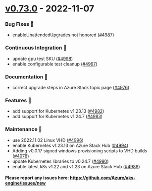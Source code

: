 
<a name="v0.73.0"></a>
# [v0.73.0] - 2022-11-07
### Bug Fixes 🐞
- enableUnattendedUpgrades not honored ([#4987](https://github.com/Azure/aks-engine/issues/4987))

### Continuous Integration 💜
- update gpu test SKU ([#4998](https://github.com/Azure/aks-engine/issues/4998))
- enable configurable test cleanup ([#4997](https://github.com/Azure/aks-engine/issues/4997))

### Documentation 📘
- correct upgrade steps in Azure Stack topic page ([#4976](https://github.com/Azure/aks-engine/issues/4976))

### Features 🌈
- add support for Kubernetes v1.23.13 ([#4982](https://github.com/Azure/aks-engine/issues/4982))
- add support for Kubernetes v1.24.7 ([#4983](https://github.com/Azure/aks-engine/issues/4983))

### Maintenance 🔧
- use 2022.11.02 Linux VHD ([#4996](https://github.com/Azure/aks-engine/issues/4996))
- enable Kubernetes v1.23.13 on Azure Stack Hub ([#4994](https://github.com/Azure/aks-engine/issues/4994))
- Adding v0.0.17 signed windows provisioning scripts to VHD builds ([#4978](https://github.com/Azure/aks-engine/issues/4978))
- update Kubernetes libraries to v0.24.7 ([#4990](https://github.com/Azure/aks-engine/issues/4990))
- enable latest k8s v1.22 and v1.23 on Azure Stack Hub ([#4988](https://github.com/Azure/aks-engine/issues/4988))

#### Please report any issues here: https://github.com/Azure/aks-engine/issues/new
[Unreleased]: https://github.com/Azure/aks-engine/compare/v0.73.0...HEAD
[v0.73.0]: https://github.com/Azure/aks-engine/compare/v0.72.0...v0.73.0

